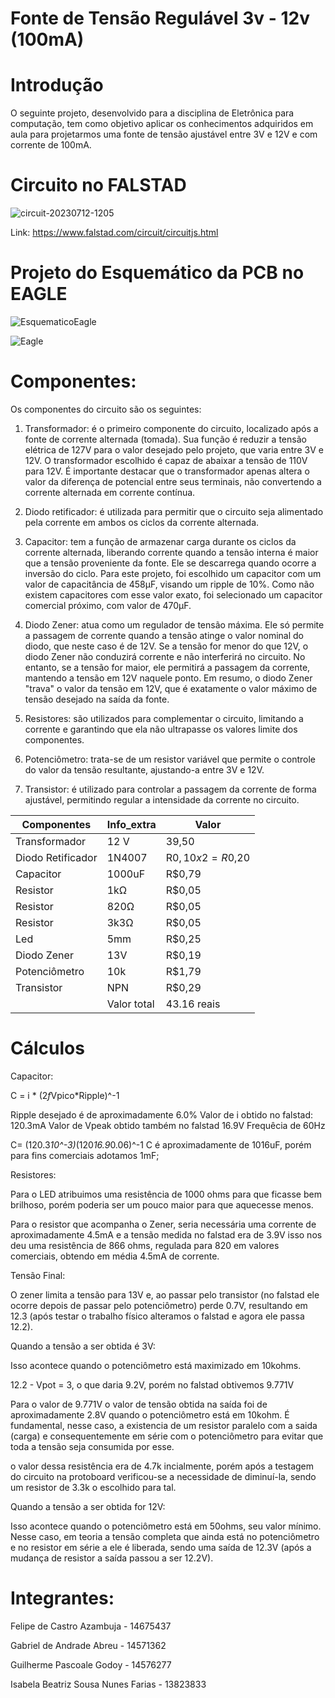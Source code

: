 # Fonte de Tensão Regulável 3v - 12v (100mA)

# Introdução
O seguinte projeto, desenvolvido para a disciplina de Eletrônica para computação, tem como objetivo aplicar os conhecimentos adquiridos em aula para projetarmos uma fonte de tensão ajustável entre 3V e 12V e com corrente de 100mA.

# Circuito no FALSTAD

![circuit-20230712-1205](https://github.com/DeguShi/fonte_tensao/assets/63174449/8fa7c1db-0263-4554-b645-c20487837946)


Link: https://www.falstad.com/circuit/circuitjs.html

# Projeto do Esquemático da PCB no EAGLE

 ![EsquematicoEagle](https://github.com/DeguShi/fonte_tensao/assets/63174449/3901130e-a663-4ef7-a4eb-f32c02dfdd5a)


  ![Eagle](https://github.com/DeguShi/fonte_tensao/assets/63174449/ab4cbca0-6561-4ba7-b037-2ef0b0091151)

# Componentes:

Os componentes do circuito são os seguintes:

1. Transformador: é o primeiro componente do circuito, localizado após a fonte de corrente alternada (tomada). Sua função é reduzir a tensão elétrica de 127V para o valor desejado pelo projeto, que varia entre 3V e 12V. O transformador escolhido é capaz de abaixar a tensão de 110V para 12V. É importante destacar que o transformador apenas altera o valor da diferença de potencial entre seus terminais, não convertendo a corrente alternada em corrente contínua.

2. Diodo retificador: é utilizada para permitir que o circuito seja alimentado pela corrente em ambos os ciclos da corrente alternada.

3. Capacitor: tem a função de armazenar carga durante os ciclos da corrente alternada, liberando corrente quando a tensão interna é maior que a tensão proveniente da fonte. Ele se descarrega quando ocorre a inversão do ciclo. Para este projeto, foi escolhido um capacitor com um valor de capacitância de 458μF, visando um ripple de 10%. Como não existem capacitores com esse valor exato, foi selecionado um capacitor comercial próximo, com valor de 470μF.

4. Diodo Zener: atua como um regulador de tensão máxima. Ele só permite a passagem de corrente quando a tensão atinge o valor nominal do diodo, que neste caso é de 12V. Se a tensão for menor do que 12V, o diodo Zener não conduzirá corrente e não interferirá no circuito. No entanto, se a tensão for maior, ele permitirá a passagem da corrente, mantendo a tensão em 12V naquele ponto. Em resumo, o diodo Zener "trava" o valor da tensão em 12V, que é exatamente o valor máximo de tensão desejado na saída da fonte.

5. Resistores: são utilizados para complementar o circuito, limitando a corrente e garantindo que ela não ultrapasse os valores limite dos componentes.

6. Potenciômetro: trata-se de um resistor variável que permite o controle do valor da tensão resultante, ajustando-a entre 3V e 12V.

7. Transistor: é utilizado para controlar a passagem da corrente de forma ajustável, permitindo regular a intensidade da corrente no circuito.

| Componentes |	Info_extra | Valor |
|-------------|------------|-------|
|Transformador|     12 V   | 39,50 |
|Diodo Retificador |	1N4007 |R$0,10 x 2 = R$0,20 |
|Capacitor	| 1000uF	| R$0,79 |
|Resistor	| 1kΩ	| R$0,05 |
|Resistor	| 820Ω	| R$0,05 |
|Resistor	| 3k3Ω	| R$0,05 |
|Led	| 5mm	| R$0,25 |
|Diodo Zener | 13V	| R$0,19 |
|Potenciômetro	| 10k	| R$1,79 |
|Transistor	| NPN	| R$0,29 |
|    | Valor total    | 43.16 reais | 

# Cálculos 

Capacitor:

C = i * (2*f*Vpico*Ripple)^-1

Ripple desejado é de aproximadamente 6.0%
Valor de i obtido no falstad: 120.3mA
Valor de Vpeak obtido também no falstad 16.9V
Frequêcia de 60Hz

C= (120.3*10^-3)*(120*16.9*0.06)^-1 
C é aproximadamente de 1016uF, porém para fins comerciais adotamos 1mF;

Resistores:

Para o LED atribuimos uma resistência de 1000 ohms para que ficasse bem brilhoso, porém poderia ser um pouco maior para que aquecesse menos.

Para o resistor que acompanha o Zener, seria necessária uma corrente de aproximadamente 4.5mA e a tensão medida no falstad era de 3.9V
isso nos deu uma resistência de 866 ohms, regulada para 820 em valores comerciais, obtendo em média 4.5mA de corrente.

Tensão Final:

O zener limita a tensão para 13V e, ao passar pelo transistor (no falstad ele ocorre depois de passar pelo potenciômetro) perde 0.7V, resultando em 12.3 (após testar o trabalho físico alteramos o falstad e agora ele passa 12.2).

Quando a tensão a ser obtida é 3V:

Isso acontece quando o potenciômetro está maximizado em 10kohms.

12.2 - Vpot = 3, o que daria 9.2V, porém no falstad obtivemos 9.771V

Para o valor de 9.771V o valor de tensão obtida na saída foi de aproximadamente  2.8V quando o potenciômetro está em 10kohm. 
É fundamental, nesse caso, a existencia de um resistor paralelo com a saida (carga) e consequentemente em série com o potenciômetro para evitar que toda a tensão seja consumida por esse.

o valor dessa resistência era de 4.7k incialmente, porém após a testagem do circuito na protoboard verificou-se a necessidade de diminuí-la, sendo um resistor de 3.3k o escolhido para tal.

Quando a tensão a ser obtida for 12V:

Isso acontece quando o potenciômetro está em 50ohms, seu valor mínimo.
Nesse caso, em teoria a tensão completa que ainda está no potenciômetro e no resistor em série a ele é liberada, sendo uma saída de 12.3V (após a mudança de resistor a saída passou a ser 12.2V).

# Integrantes:

Felipe de Castro Azambuja - 14675437

Gabriel de Andrade Abreu - 14571362

Guilherme Pascoale Godoy - 14576277

Isabela Beatriz Sousa Nunes Farias - 13823833
